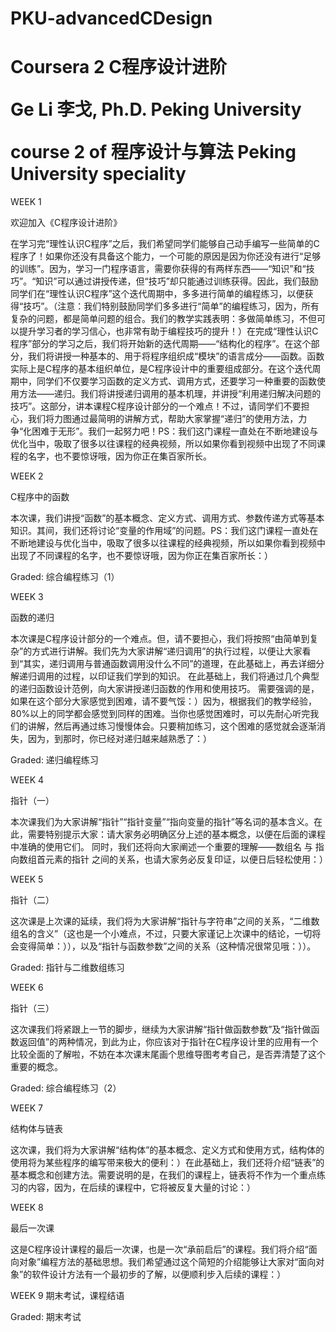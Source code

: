 # PKU-advancedCDesign
<h1>Coursera 2 C程序设计进阶<p></p>
Ge Li 李戈, Ph.D. 
Peking University<p></p>
course 2 of 程序设计与算法 Peking University speciality
</h1>
WEEK 1<p></p>
欢迎加入《C程序设计进阶》<p></p>
在学习完“理性认识C程序”之后，我们希望同学们能够自己动手编写一些简单的C程序了！如果你还没有具备这个能力，一个可能的原因是因为你还没有进行“足够的训练”。因为，学习一门程序语言，需要你获得的有两样东西——“知识”和“技巧”。“知识”可以通过讲授传递，但“技巧”却只能通过训练获得。因此，我们鼓励同学们在“理性认识C程序”这个迭代周期中，多多进行简单的编程练习，以便获得“技巧”。（注意：我们特别鼓励同学们多多进行“简单”的编程练习，因为，所有复杂的问题，都是简单问题的组合。我们的教学实践表明：多做简单练习，不但可以提升学习者的学习信心，也非常有助于编程技巧的提升！）在完成“理性认识C程序”部分的学习之后，我们将开始新的迭代周期——“结构化的程序”。在这个部分，我们将讲授一种基本的、用于将程序组织成“模块”的语言成分——函数。函数实际上是C程序的基本组织单位，是C程序设计中的重要组成部分。在这个迭代周期中，同学们不仅要学习函数的定义方式、调用方式，还要学习一种重要的函数使用方法——递归。我们将讲授递归调用的基本机理，并讲授“利用递归解决问题的技巧”。这部分，讲本课程C程序设计部分的一个难点！不过，请同学们不要担心，我们将力图通过最简明的讲解方式，帮助大家掌握“递归”的使用方法，力争“化困难于无形”。我们一起努力吧！PS：我们这门课程一直处在不断地建设与优化当中，吸取了很多以往课程的经典视频，所以如果你看到视频中出现了不同课程的名字，也不要惊讶哦，因为你正在集百家所长。
<p></p>
WEEK 2<p></p>
C程序中的函数<p></p>
本次课，我们讲授“函数”的基本概念、定义方式、调用方式、参数传递方式等基本知识。其间，我们还将讨论“变量的作用域”的问题。PS：我们这门课程一直处在不断地建设与优化当中，吸取了很多以往课程的经典视频，所以如果你看到视频中出现了不同课程的名字，也不要惊讶哦，因为你正在集百家所长：）
<p></p>
Graded: 综合编程练习（1）<p></p>
WEEK 3<p></p>
函数的递归<p></p>
本次课是C程序设计部分的一个难点。但，请不要担心，我们将按照“由简单到复杂”的方式进行讲解。我们先为大家讲解“递归调用”的执行过程，以便让大家看到“其实，递归调用与普通函数调用没什么不同”的道理，在此基础上，再去详细分解递归调用的过程，以印证我们学到的知识。 在此基础上，我们将通过几个典型的递归函数设计范例，向大家讲授递归函数的作用和使用技巧。 需要强调的是，如果在这个部分大家感觉到困难，请不要气馁：）因为，根据我们的教学经验，80%以上的同学都会感觉到同样的困难。当你也感觉困难时，可以先耐心听完我们的讲解，然后再通过练习慢慢体会。只要稍加练习，这个困难的感觉就会逐渐消失，因为，到那时，你已经对递归越来越熟悉了：）
<p></p>
Graded: 递归编程练习<p></p>
WEEK 4<p></p>
指针（一）<p></p>
本次课我们为大家讲解“指针”“指针变量”“指向变量的指针”等名词的基本含义。在此，需要特别提示大家：请大家务必明确区分上述的基本概念，以便在后面的课程中准确的使用它们。 同时，我们还将向大家阐述一个重要的理解——数组名 与 指向数组首元素的指针 之间的关系，也请大家务必反复印证，以便日后轻松使用：）
<p></p>
WEEK 5<p></p>
指针（二）<p></p>
这次课是上次课的延续，我们将为大家讲解“指针与字符串”之间的关系，“二维数组名的含义”（这也是一个小难点，不过，只要大家谨记上次课中的结论，一切将会变得简单：）），以及“指针与函数参数”之间的关系（这种情况很常见哦：））。<p></p>

Graded: 指针与二维数组练习<p></p>
WEEK 6<p></p>
指针（三）<p></p>
这次课我们将紧跟上一节的脚步，继续为大家讲解“指针做函数参数”及“指针做函数返回值”的两种情况，到此为止，你应该对于指针在C程序设计里的应用有一个比较全面的了解啦，不妨在本次课末尾画个思维导图考考自己，是否弄清楚了这个重要的概念。
<p></p>
Graded: 综合编程练习（2）<p></p>
WEEK 7<p></p>
结构体与链表<p></p>
这次课，我们将为大家讲解“结构体”的基本概念、定义方式和使用方式，结构体的使用将为某些程序的编写带来极大的便利：）在此基础上，我们还将介绍“链表”的基本概念和创建方法。需要说明的是，在我们的课程上，链表将不作为一个重点练习的内容，因为，在后续的课程中，它将被反复大量的讨论：）
<p></p>
WEEK 8<p></p>
最后一次课<p></p>
这是C程序设计课程的最后一次课，也是一次“承前启后”的课程。我们将介绍“面向对象”编程方法的基础思想。我们希望通过这个简短的介绍能够让大家对“面向对象”的软件设计方法有一个最初步的了解，以便顺利步入后续的课程：）
<p></p>
WEEK 9
期末考试，课程结语
<p></p>
Graded: 期末考试
